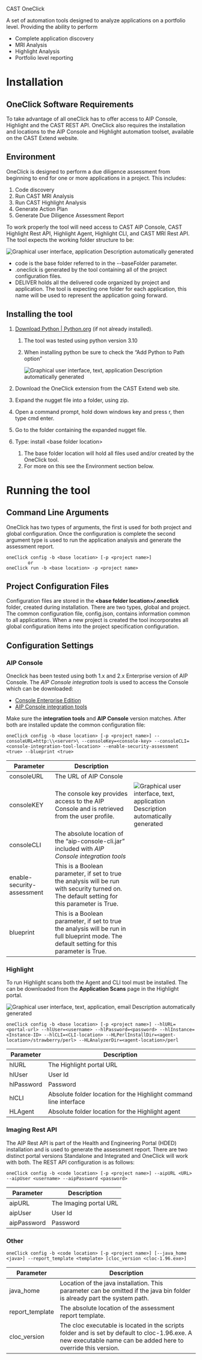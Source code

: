 CAST OneClick

A set of automation tools designed to analyze applications on a portfolio level. Providing the ability to perform

-   Complete application discovery
-   MRI Analysis
-   Highlight Analysis
-   Portfolio level reporting

# Installation

## OneClick Software Requirements

To take advantage of all oneClick has to offer access to AIP Console, Highlight and the CAST REST API. OneClick also requires the installation and locations to the AIP Console and Highlight automation toolset, available on the CAST Extend website.

## Environment

OneClick is designed to perform a due diligence assessment from beginning to end for one or more applications in a project. This includes:

1.  Code discovery
2.  Run CAST MRI Analysis
3.  Run CAST Highlight Analysis
4.  Generate Action Plan
5.  Generate Due Diligence Assessment Report

To work properly the tool will need access to CAST AIP Console, CAST Highlight Rest API, Highlight Agent, Highlight CLI, and CAST MRI Rest API. The tool expects the working folder structure to be:

![Graphical user interface, application Description automatically generated](media/6b19822d60bebff38eb6236cbc6b572a.png)

-   code is the base folder referred to in the --baseFolder parameter.
-   .oneclick is generated by the tool containing all of the project configuration files.
-   DELIVER holds all the delivered code organized by project and application. The tool is expecting one folder for each application, this name will be used to represent the application going forward.

## Installing the tool

1.  [Download Python \| Python.org](https://www.python.org/downloads/) (if not already installed).
    1.  The tool was tested using python version 3.10
    2.  When installing python be sure to check the “Add Python to Path option”

        ![Graphical user interface, text, application Description automatically generated](media/bc9c224100a437083c551e4bfb2da76d.png)

2.  Download the OneClick extension from the CAST Extend web site.
3.  Expand the nugget file into a folder, using zip.
4.  Open a command prompt, hold down windows key and press r, then type cmd enter.
5.  Go to the folder containing the expanded nugget file.
6.  Type: install \<base folder location\>
    1.  The base folder location will hold all files used and/or created by the OneClick tool.
    2.  For more on this see the Environment section below.

# Running the tool

## Command Line Arguments

OneClick has two types of arguments, the first is used for both project and global configuration. Once the configuration is complete the second argument type is used to run the application analysis and generate the assessment report.

```
oneClick config -b <base location> [-p <project name>] 
		or
oneClick run -b <base location> -p <project name>
```

## Project Configuration Files

Configuration files are stored in the **\<base folder location\>/.oneclick** folder, created during installation. There are two types, global and project. The common configuration file, config.json, contains information common to all applications. When a new project is created the tool incorporates all global configuration items into the project specification configuration.

## Configuration Settings

### AIP Console

Oneclick has been tested using both 1.x and 2.x Enterprise version of AIP Console. The *AIP Console integration tools* is used to access the Console which can be downloaded:

-   [Console Enterprise Edition](https://extend.castsoftware.com/#/extension?id=com.castsoftware.aip.console&version=1.28.2-funcrel)
-   [AIP Console integration tools](https://extend.castsoftware.com/#/extension?id=com.castsoftware.uc.aip.console.tools&version=1.0.1)

Make sure the **integration tools** and **AIP Console** version matches. After both are installed update the common configuration file:

```
oneClick config -b <base location> [-p <project name>] --consoleURL=http:\\<server>\ --consoleKey=<console-key> --consoleCLI=<console-integration-tool-location> --enable-security-assessment <true> --blueprint <true>
```

| Parameter                  | Description                                                                                                                                    |                                                                                                                                |
|----------------------------|------------------------------------------------------------------------------------------------------------------------------------------------|--------------------------------------------------------------------------------------------------------------------------------|
| consoleURL                 | The URL of AIP Console                                                                                                                         |                                                                                                                                |
| consoleKEY                 | The console key provides access to the AIP Console and is retrieved from the user profile.                                                     | ![Graphical user interface, text, application Description automatically generated](media/f9d987571d6ba95cc1be2dce08915052.png) |
| consoleCLI                 | The absolute location of the “aip-console-cli.jar” included with *AIP Console integration tools*                                               |                                                                                                                                |
| enable-security-assessment | This is a Boolean parameter, if set to true the analysis will be run with security turned on. The default setting for this parameter is True.  |                                                                                                                                |
| blueprint                  | This is a Boolean parameter, if set to true the analysis will be run in full blueprint mode. The default setting for this parameter is True.   |                                                                                                                                |

### Highlight

To run Highlight scans both the Agent and CLI tool must be installed. The can be downloaded from the **Application Scans** page in the Highlight portal.

![Graphical user interface, text, application, email Description automatically generated](media/655e6bf3ea23051dcde0c76e0df1410b.png)

```
oneClick config -b <base location> [-p <project name>] --hlURL=<portal-url> --hlUser=<username> --hlPassword=<password> --hlInstance=<Instance-ID> --hlCLI=<CLI-location> --HLPerlInstallDir=<agent-location>/strawberry/perl> --HLAnalyzerDir=<agent-location>/perl
```

| Parameter   | Description                                                       |
|-------------|-------------------------------------------------------------------|
| hlURL       | The Highlight portal URL                                          |
| hlUser      | User Id                                                           |
| hlPassword  | Password                                                          |
| hlCLI       | Absolute folder location for the Highlight command line interface |
| HLAgent     | Absolute folder location for the Highlight agent                  |

### Imaging Rest API

The AIP Rest API is part of the Health and Engineering Portal (HDED) installation and is used to generate the assessment report. There are two distinct portal versions Standalone and Integrated and OneClick will work with both. The REST API configuration is as follows:

```
oneClick config -b <code location> [-p <project name>] --aipURL <URL> --aipUser <username> --aipPassword <password>
```

| Parameter    | Description            |
|--------------|------------------------|
| aipURL       | The Imaging portal URL |
| aipUser      | User Id                |
| aipPassword  | Password               |

### Other

```
oneClick config -b <code location> [-p <project name>] [--java_home <java>] --report_template <template> [cloc_version <cloc-1.96.exe>]
```

| Parameter       | Description                                                                                                                                                     |
|-----------------|-----------------------------------------------------------------------------------------------------------------------------------------------------------------|
| java_home       | Location of the java installation. This parameter can be omitted if the java bin folder is already part the system path.                                        |
| report_template | The absolute location of the assessment report template.                                                                                                        |
| cloc_version    | The cloc executable is located in the scripts folder and is set by default to cloc-1.96.exe. A new executable name can be added here to override this version.  |
